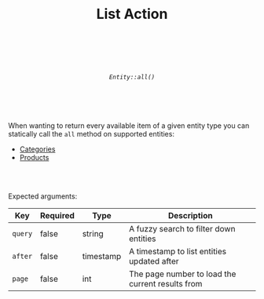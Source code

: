 <h1 align="center">
  <br />
  <br />
  List Action
  <br />
  <br />
  <br />
</h1>

<h6 align="center">
  <br />
  <code>Entity::all()</code>
  <br />
  <br />
  <br />
  <br />
</h6>

When wanting to return every available item of a given entity
type you can statically call the `all` method on supported entities:

* [Categories](../entities/categories.md)
* [Products](../entities/products.md)

<br />
<br />

Expected arguments:

| Key     | Required | Type      | Description                                      |
|---------|----------|-----------|--------------------------------------------------|
| `query` | false    | string    | A fuzzy search to filter down entities           |
| `after` | false    | timestamp | A timestamp to list entities updated after       |
| `page`  | false    | int       | The page number to load the current results from |

<br />
<br />

